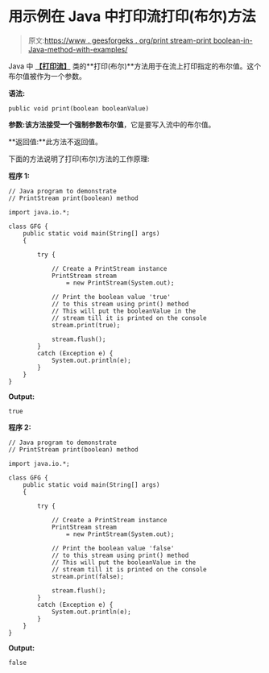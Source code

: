 # 用示例在 Java 中打印流打印(布尔)方法

> 原文:[https://www . geesforgeks . org/print stream-print boolean-in-Java-method-with-examples/](https://www.geeksforgeeks.org/printstream-printboolean-method-in-java-with-examples/)

Java 中 **[【打印流】](https://www.geeksforgeeks.org/java-io-printstream-class-java-set-1/)** 类的**打印(布尔)**方法用于在流上打印指定的布尔值。这个布尔值被作为一个参数。

**语法:**

```
public void print(boolean booleanValue)
```

**参数:**该方法接受一个强制参数**布尔值**，它是要写入流中的布尔值。

**返回值:**此方法不返回值。

下面的方法说明了打印(布尔)方法的工作原理:

**程序 1:**

```
// Java program to demonstrate
// PrintStream print(boolean) method

import java.io.*;

class GFG {
    public static void main(String[] args)
    {

        try {

            // Create a PrintStream instance
            PrintStream stream
                = new PrintStream(System.out);

            // Print the boolean value 'true'
            // to this stream using print() method
            // This will put the booleanValue in the
            // stream till it is printed on the console
            stream.print(true);

            stream.flush();
        }
        catch (Exception e) {
            System.out.println(e);
        }
    }
}
```

**Output:**

```
true

```

**程序 2:**

```
// Java program to demonstrate
// PrintStream print(boolean) method

import java.io.*;

class GFG {
    public static void main(String[] args)
    {

        try {

            // Create a PrintStream instance
            PrintStream stream
                = new PrintStream(System.out);

            // Print the boolean value 'false'
            // to this stream using print() method
            // This will put the booleanValue in the
            // stream till it is printed on the console
            stream.print(false);

            stream.flush();
        }
        catch (Exception e) {
            System.out.println(e);
        }
    }
}
```

**Output:**

```
false

```